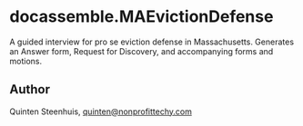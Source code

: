 # docassemble.MAEvictionDefense

A guided interview for pro se eviction defense in Massachusetts. Generates an Answer form, Request for Discovery, and accompanying forms and motions.

## Author

Quinten Steenhuis, quinten@nonprofittechy.com


